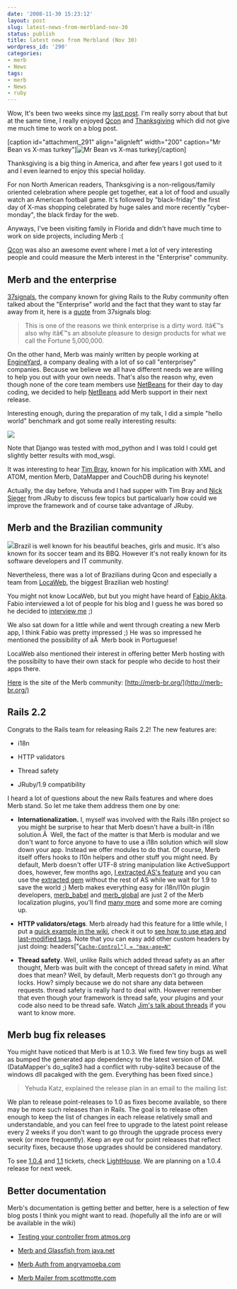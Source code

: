 ```yaml
---
date: '2008-11-30 15:23:12'
layout: post
slug: latest-news-from-merbland-nov-30
status: publish
title: latest news from Merbland (Nov 30)
wordpress_id: '290'
categories:
- merb
- News
tags:
- merb
- News
- ruby
---
```


Wow, It's been two weeks since my [last post](http://merbist.com/2008/11/16/merb-news-nov-16-2008/). I'm really sorry about that but at the same time, I really enjoyed [Qcon](http://qconsf.com/sf2008/conference/) and [Thanksgiving](http://en.wikipedia.org/wiki/Thanksgiving) which did not give me much time to work on a blog post.

[caption id="attachment_291" align="alignleft" width="200" caption="Mr Bean vs X-mas turkey"]![Mr Bean vs X-mas turkey](http://merbist.com/wp-content/uploads/2008/11/mr-bean-turkey.jpg)[/caption]

Thanksgiving is a big thing in America, and after few years I got used to it and I even learned to enjoy this special holiday.

For non North American readers, Thanksgiving is a non-religous/family oriented celebration where people get together, eat a lot of food and usually watch an American football game. It's followed by "black-friday" the first day of X-mas shopping celebrated by huge sales and more recently "cyber-monday", the black firday for the web.

Anyways, I've been visiting family in Florida and didn't have much time to work on side projects, including Merb :(

[Qcon](http://qconsf.com/sf2008/conference/) was also an awesome event where I met a lot of very interesting people and could measure the Merb interest in the "Enterprise" community.


## Merb and the enterprise


[37signals](http://37signals.com), the company known for giving Rails to the Ruby community often talked about the "Enterprise" world and the fact that they want to stay far away from it, here is a [quote](http://www.37signals.com/svn/posts/669-why-enterprise-software-sucks) from 37signals blog:


> This is one of the reasons we think enterprise is a dirty word. Itâ€™s also why itâ€™s an absolute pleasure to design products for what we call the Fortune 5,000,000.


On the other hand, Merb was mainly written by people working at [EngineYard](http://engineyard.com), a company dealing with a lot of so call "enterprisey" companies. Because we believe we all have different needs we are willing to help you out with your own needs. That's also the reason why, even though none of the core team members use [NetBeans](http://www.netbeans.org/) for their day to day coding, we decided to help [NetBeans](http://www.netbeans.org/) add Merb support in their next release.



Interesting enough, during the preparation of my talk, I did a simple "hello world" benchmark and got some really interesting results:

![](http://merbist.com/wp-content/uploads/2008/11/benchmarks.png)

Note that Django was tested with mod_python and I was told I could get slightly better results with mod_wsgi.

It was interesting to hear [Tim Bray](http://en.wikipedia.org/wiki/Tim_Bray), known for his implication with XML and ATOM, mention Merb, DataMapper and CouchDB during his keynote!

Actually, the day before, Yehuda and I had supper with Tim Bray and [Nick Sieger](http://blog.nicksieger.com/) from JRuby to discuss few topics but particaluarly how could we improve the framework and of course take advantage of JRuby.


## Merb and the Brazilian community


[![](http://merbist.com/wp-content/uploads/2008/11/beachgirls-229x300.jpg)](http://merbist.com/wp-content/uploads/2008/11/beachgirls.jpg)Brazil is well known for his beautiful beaches, girls and music. It's also known for its soccer team and its BBQ. However it's not really known for its software developers and IT community.

Nevertheless, there was a lot of Brazilians during Qcon and especially a team from [LocaWeb](http://www.locaweb.com.br/), the biggest Brazilian web hosting!

You might not know LocaWeb, but but you might have heard of [Fabio Akita](http://akitaonrails.com/). Fabio interviewed a lot of people for his blog and I guess he was bored so he decided to [interview me](http://akitaonrails.com/2008/11/21/rails-podcast-brasil-qcon-special-john-straw-yellowpages-com-and-matt-aimonetti-merb) ;)

We also sat down for a little while and went through creating a new Merb app, I think Fabio was pretty impressed ;) He was so impressed he mentioned the possibility of aÂ  Merb book in Portuguese!

LocaWeb also mentioned their interest in offering better Merb hosting with the possibilty to have their own stack for people who decide to host their apps there.

[Here](http://merb-br.org/) is the site of the Merb community: [http://merb-br.org/](http://merb-br.org/)


## Rails 2.2


Congrats to the Rails team for releasing Rails 2.2! The new features are:



	
  * i18n

	
  * HTTP validators

	
  * Thread safety

	
  * JRuby/1.9 compatibility


I heard a lot of questions about the new Rails features and where does Merb stand. So let me take them address them one by one:

	
  * **Internationalization.** I, myself was involved with the Rails i18n project so you might be surprise to hear that Merb doesn't have a built-in i18n solution.Â  Well, the fact of the matter is that Merb is modular and we don't want to force anyone to have to use a i18n solution which will slow down your app. Instead we offer modules to do that. Of course, Merb itself offers hooks to l10n helpers and other stuff you might need. By default, Merb doesn't offer UTF-8 string manipulation like ActiveSupport does, however, few months ago, [I extracted AS's feature](http://github.com/mattetti/multibyte) and you can use the [extracted gem](http://github.com/mattetti/multibyte) without the rest of AS while we wait for 1.9 to save the world ;)
Merb makes everything easy for i18n/l10n plugin developers, [merb_babel](http://github.com/mattetti/merb_babel/tree/master) and [merb_global](http://github.com/myabc/merb_global/) are just 2 of the Merb localization plugins, you'll find [many more](http://r18n.rubyforge.org/) and some more are coming up.

	
  * **HTTP validators/etags**. Merb already had this feature for a little while, I put a [quick example in the wiki](http://wiki.merbivore.com/howto/cache/etag), check it out [](http://github.com/wycats/merb/tree/ad378ce413769bc1c3d03aefac02e8e32a5432e4/merb-core/lib/merb-core/controller/mixins/conditional_get.rb) to [see how to use etag and last-modified tags](http://wiki.merbivore.com/howto/cache/etag). Note that you can easy add other custom headers by just doing: headers["[`Cache-Control"] = "max-age=N"`](http://tools.ietf.org/html/rfc2616#section-14.9)

	
  * **Thread safety**. Well, unlike Rails which added thread safety as an after thought, Merb was built with the concept of thread safety in mind. What does that mean? Well, by default, Merb requests don't go through any locks. How? simply because we do not share any data between requests. thread safety is really hard to deal with. However remember that even though your framework is thread safe, your plugins and your code also need to be thread safe. Watch [Jim's talk about threads](http://rubyconf2008.confreaks.com/what-all-rubyist-should-know-about-threads.html) if you want to know more.




## Merb bug fix releases


You might have noticed that Merb is at 1.0.3. We fixed few tiny bugs as well as bumped the generated app dependency to the latest version of DM. (DataMapper's do_sqlite3 had a conflict with ruby-sqlite3 because of the windows dll pacakged with the gem. Everything has been fixed since.)


> Yehuda Katz, explained the release plan in an email to the mailing list:

We plan to release point-releases to 1.0 as fixes become available, so there may be more such releases than in Rails. The goal is to release often enough to keep the list of changes in each release relatively small and understandable, and you can feel free to upgrade to the latest point release every 2 weeks if you don't want to go through the upgrade process every week (or more frequently). Keep an eye out for point releases that reflect security fixes, because those upgrades should be considered mandatory.


To see [1.0.4](http://merb.lighthouseapp.com/projects/7433-merb/tickets/bins/11568) and [1.1](http://merb.lighthouseapp.com/projects/7433-merb/tickets/bins/11569) tickets, check [LightHouse](http://merb.lighthouseapp.com/projects/7433-merb/overview). We are planning on a 1.0.4 release for next week.


## Better documentation


Merb's documentation is getting better and better, here is a selection of few blog posts I think you might want to read. (hopefully all the info are or will be available in the wiki)



	
  * [Testing your controller from atmos.org](http://atmos.org/index.php/2008/11/29/merb-10-controller-testing/)

	
  * [Merb and Glassfish from java.net](http://weblogs.java.net/blog/arungupta/archive/2008/11/totd_53_scaffol.html)

	
  * [Merb Auth from angryamoeba.com](http://singlecell.angryamoeba.co.uk/post/60951656/an-introduction-to-merb-auth-and-the-wonderful-secrets)

	
  * [Merb Mailer from scottmotte.com](http://scottmotte.com/archives/tag/merb-mailer)


